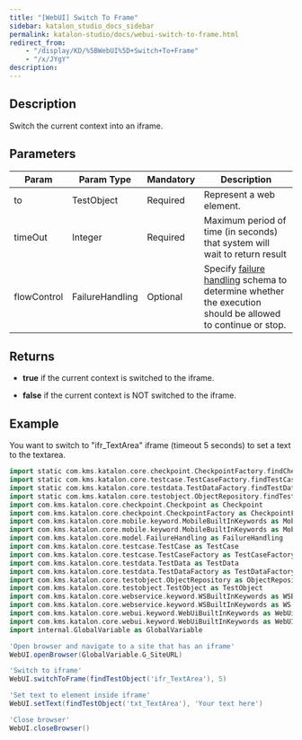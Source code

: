 ```yaml
---
title: "[WebUI] Switch To Frame" 
sidebar: katalon_studio_docs_sidebar
permalink: katalon-studio/docs/webui-switch-to-frame.html 
redirect_from:
    - "/display/KD/%5BWebUI%5D+Switch+To+Frame"
    - "/x/JYgY"
description: 
---
```

Description
-----------

Switch the current context into an iframe.

Parameters
----------

| Param | Param Type | Mandatory | Description |
| --- | --- | --- | --- |
| to | TestObject | Required | Represent a web element. |
| timeOut  | Integer | Required | Maximum period of time (in seconds) that system will wait to return result |
| flowControl | FailureHandling | Optional | Specify [failure handling](/x/qAAM) schema to determine whether the execution should be allowed to continue or stop. |

Returns
-------

*   **true** if the current context is switched to the iframe.
    
*   **false** if the current context is NOT switched to the iframe.
    

Example 
--------

You want to switch to "ifr_TextArea" iframe (timeout 5 seconds) to set a text to the textarea.

```groovy
import static com.kms.katalon.core.checkpoint.CheckpointFactory.findCheckpoint
import static com.kms.katalon.core.testcase.TestCaseFactory.findTestCase
import static com.kms.katalon.core.testdata.TestDataFactory.findTestData
import static com.kms.katalon.core.testobject.ObjectRepository.findTestObject
import com.kms.katalon.core.checkpoint.Checkpoint as Checkpoint
import com.kms.katalon.core.checkpoint.CheckpointFactory as CheckpointFactory
import com.kms.katalon.core.mobile.keyword.MobileBuiltInKeywords as MobileBuiltInKeywords
import com.kms.katalon.core.mobile.keyword.MobileBuiltInKeywords as Mobile
import com.kms.katalon.core.model.FailureHandling as FailureHandling
import com.kms.katalon.core.testcase.TestCase as TestCase
import com.kms.katalon.core.testcase.TestCaseFactory as TestCaseFactory
import com.kms.katalon.core.testdata.TestData as TestData
import com.kms.katalon.core.testdata.TestDataFactory as TestDataFactory
import com.kms.katalon.core.testobject.ObjectRepository as ObjectRepository
import com.kms.katalon.core.testobject.TestObject as TestObject
import com.kms.katalon.core.webservice.keyword.WSBuiltInKeywords as WSBuiltInKeywords
import com.kms.katalon.core.webservice.keyword.WSBuiltInKeywords as WS
import com.kms.katalon.core.webui.keyword.WebUiBuiltInKeywords as WebUiBuiltInKeywords
import com.kms.katalon.core.webui.keyword.WebUiBuiltInKeywords as WebUI
import internal.GlobalVariable as GlobalVariable

'Open browser and navigate to a site that has an iframe'
WebUI.openBrowser(GlobalVariable.G_SiteURL)

'Switch to iframe'
WebUI.switchToFrame(findTestObject('ifr_TextArea'), 5)

'Set text to element inside iframe'
WebUI.setText(findTestObject('txt_TextArea'), 'Your text here')

'Close browser'
WebUI.closeBrowser()




```